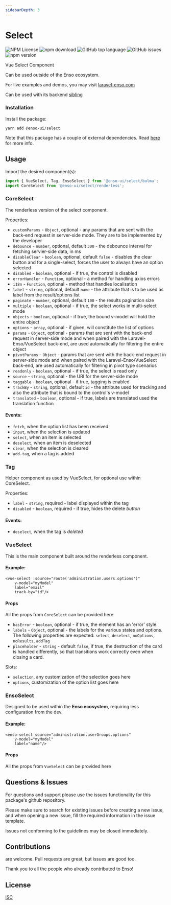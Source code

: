 ```yaml
---
sidebarDepth: 3
---
```


# Select

![NPM License](https://img.shields.io/npm/l/@enso-ui/select.svg)
![npm download](https://img.shields.io/npm/dm/@enso-ui/select.svg)
![GitHub top language](https://img.shields.io/github/languages/top/enso-ui/select.svg)
![GitHub issues](https://img.shields.io/github/issues/enso-ui/select.svg)
![npm version](https://img.shields.io/npm/v/@enso-ui/select.svg)

Vue Select Component

Can be used outside of the Enso ecosystem.

For live examples and demos, you may visit [laravel-enso.com](https://www.laravel-enso.com)

Can be used with its backend [sibling](https://github.com/laravel-enso/Select)

### Installation

Install the package:
```
yarn add @enso-ui/select
```

Note that this package has a couple of external dependencies. 
Read [here](https://docs.laravel-enso.com/frontend/#other-dependencies) for more info.

## Usage

Import the desired component(s):
```js
import { VueSelect, Tag, EnsoSelect } from '@enso-ui/select/bulma';
import CoreSelect from '@enso-ui/select/renderless';
```

### CoreSelect

The renderless version of the select component.

Properties:
 - `customParams` - `Object`, optional - any params that are sent with the back-end request in server-side mode. They are to be implemented by the developer
 - `debounce` - `number`, optional, default `300` - the debounce interval for fetching servier-side data, in ms
 - `disableClear` - `boolean`, optional, default `false` - disables the clear button and for a single-select, forces the user
 to always have an option selected
 - `disabled` - `boolean`, optional - if true, the control is disabled
 - `errorHandler` - `Function`, optional - a method for handling axios errors
 - `i18n` - `Function`, optional - method that handles localisation
 - `label` - `string`, optional, default `name` - the attribute that is to be used as label from the result/options list
 - `paginate` - `number`, optional, default `100` - the results pagination size
 - `multiple` - `boolean`, optional - if true, the select works in multi-select mode
 - `objects` - `boolean`, optional - if true, the bound v-model will hold the entire object 
 - `options` - `array`, optional - if given, will constitute the list of options 
 - `params` - `Object`, optional - params that are sent with the back-end request in server-side mode and when paired with the Laravel-Enso/VueSelect back-end, are used automatically for filtering the entire object 
 - `pivotParams` - `Object` - params that are sent with the back-end request in server-side mode and 
 when paired with the Laravel-Enso/VueSelect back-end, are used automatically for filtering in pivot type scenarios
 - `readonly` - `boolean`, optional - if true, the select is read only
 - `source` - `string`, optional - the URI for the server-side mode 
 - `taggable` - `boolean`, optional - if true, tagging is enabled
 - `trackBy` - `string`, optional, default `id` - the attribute used for tracking and also the attribute that is bound to the 
 control's v-model
 - `translated` - `boolean`, optional - if true, labels are translated used the translation function

#### Events:
- `fetch`, when the option list has been received
- `input`, when the selection is updated
- `select`, when an item is selected
- `deselect`, when an item is deselected
- `clear`, when the selection is cleared
- `add-tag`, when a tag is added

### Tag

Helper component as used by VueSelect, for optional use within CoreSelect.

Properties:
 - `label` - `string`, required - label displayed within the tag
 - `disabled` - `boolean`, required - if true, hides the delete _button_

#### Events:
- `deselect`, when the tag is _deleted_

### VueSelect

This is the main component built around the renderless component.

#### Example:
```vue
<vue-select :source="route('administration.users.options')"
    v-model="myModel"
    label="email"
    track-by="id"/>
```

#### Props

All the props from `CoreSelect` can be provided here

- `hasError` - `boolean`, optional - if true, the element has an 'error' style.
- `labels` - `Object`, optional - the labels for the various states and options. The following  properties are expected: `select`, `deselect`, `noOptions`, `noResults`, `addTag`
- `placeholder` - `string` - default `false`, if true, the destruction of the card is handled differently, so that transitions work correctly even when closing a card.

Slots:
- `selection`, any customization of the selection goes here
- `options`, customization of the option list goes here

### EnsoSelect

Designed to be used within the **Enso ecosystem**, requiring less configuration from the dev. 


#### Example:
```vue
<enso-select source="administration.userGroups.options"
    v-model="myModel"
    label="name"/>
```

#### Props

All the props from `VueSelect` can be provided here

## Questions & Issues

For questions and support please use the issues functionality
for this package's github repository.

Please make sure to search for existing issues before creating a new issue,
and when opening a new issue, fill the required information in the issue template.

Issues not conforming to the guidelines may be closed immediately.

## Contributions

are welcome. Pull requests are great, but issues are good too.

Thank you to all the people who already contributed to Enso!

## License

[ISC](https://opensource.org/licenses/ISC)
